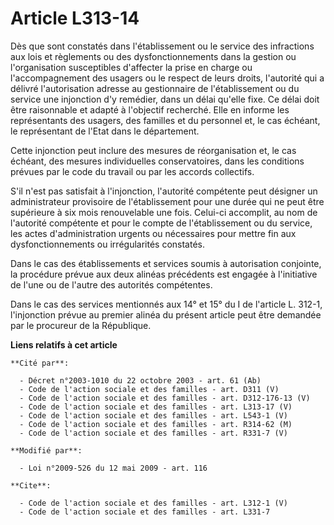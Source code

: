 # Article L313-14

Dès que sont constatés dans l'établissement ou le service des infractions aux lois et règlements ou des dysfonctionnements
dans la gestion ou l'organisation susceptibles d'affecter la prise en charge ou l'accompagnement des usagers ou le respect de
leurs droits, l'autorité qui a délivré l'autorisation adresse au gestionnaire de l'établissement ou du service une injonction
d'y remédier, dans un délai qu'elle fixe. Ce délai doit être raisonnable et adapté à l'objectif recherché. Elle en informe
les représentants des usagers, des familles et du personnel et, le cas échéant, le représentant de l'Etat dans le
département. 

Cette injonction peut inclure des mesures de réorganisation et, le cas échéant, des mesures individuelles conservatoires,
dans les conditions prévues par le code du travail ou par les accords collectifs.

S'il n'est pas satisfait à l'injonction, l'autorité compétente peut désigner un administrateur provisoire de l'établissement
pour une durée qui ne peut être supérieure à six mois renouvelable une fois. Celui-ci accomplit, au nom de l'autorité
compétente et pour le compte de l'établissement ou du service, les actes d'administration urgents ou nécessaires pour mettre
fin aux dysfonctionnements ou irrégularités constatés. 

Dans le cas des établissements et services soumis à autorisation conjointe, la procédure prévue aux deux alinéas précédents
est engagée à l'initiative de l'une ou de l'autre des autorités compétentes. 

Dans le cas des services mentionnés aux 14° et 15° du I de l'article L. 312-1, l'injonction prévue au premier alinéa du
présent article peut être demandée par le procureur de la République.

**Liens relatifs à cet article**

	**Cité par**:

	  - Décret n°2003-1010 du 22 octobre 2003 - art. 61 (Ab)
	  - Code de l'action sociale et des familles - art. D311 (V)
	  - Code de l'action sociale et des familles - art. D312-176-13 (V)
	  - Code de l'action sociale et des familles - art. L313-17 (V)
	  - Code de l'action sociale et des familles - art. L543-1 (V)
	  - Code de l'action sociale et des familles - art. R314-62 (M)
	  - Code de l'action sociale et des familles - art. R331-7 (V)

	**Modifié par**:

	  - Loi n°2009-526 du 12 mai 2009 - art. 116

	**Cite**:

	  - Code de l'action sociale et des familles - art. L312-1 (V)
	  - Code de l'action sociale et des familles - art. L331-7
